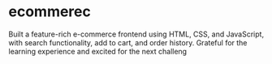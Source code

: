 # ecommerec
 Built a feature-rich e-commerce frontend using HTML, CSS, and JavaScript, with search functionality, add to cart, and order history. Grateful for the learning experience and excited for the next challeng
